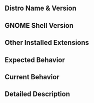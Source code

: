<!--- Provide a general concise summary of the issue in the Title above -->
<!--- All fields below are required -->
<!--- Missing info will result in your issue being closed -->
## Distro Name & Version

## GNOME Shell Version
<!--- Must be version 42 or higher -->

## Other Installed Extensions
<!--- Extensions may conflict with each other -->

## Expected Behavior
<!--- Tell us what should happen -->

## Current Behavior
<!--- Tell us what happens instead of the expected behavior -->

## Detailed Description
<!--- Provide a detailed description -->
